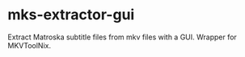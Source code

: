 # mks-extractor-gui
Extract Matroska subtitle files from mkv files with a GUI. Wrapper for MKVToolNix.

